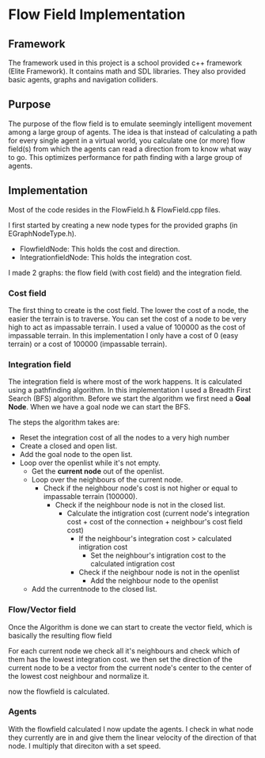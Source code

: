# Flow Field Implementation

## Framework
The framework used in this project is a school provided c++ framework (Elite Framework).
It contains math and SDL libraries. They also provided basic agents, graphs and navigation colliders.

## Purpose
The purpose of the flow field is to emulate seemingly intelligent movement among a large group of agents.
The idea is that instead of calculating a path for every single agent in a virtual world, you calculate one (or more) flow field(s)
from which the agents can read a direction from to know what way to go.
This optimizes performance for path finding with a large group of agents.

## Implementation
Most of the code resides in the FlowField.h & FlowField.cpp files.

I first started by creating a new node types for the provided graphs (in EGraphNodeType.h).
  * FlowfieldNode: This holds the cost and direction.
  * IntegrationfieldNode: This holds the integration cost.

I made 2 graphs: the flow field (with cost field) and the integration field.

### Cost field
The first thing to create is the cost field. The lower the cost of a node, the easier the terrain is to traverse.
You can set the cost of a node to be very high to act as impassable terrain. I used a value of 100000 as the cost of impassable terrain.
In this implementation I only have a cost of 0 (easy terrain) or a cost of 100000 (impassable terrain).

### Integration field
The integration field is where most of the work happens. It is calculated using a pathfinding algorithm.
In this implementation I used a Breadth First Search (BFS) algorithm. 
Before we start the algorithm we first need a **Goal Node**. When we have a goal node we can start the BFS.

The steps the algorithm takes are:
  * Reset the integration cost of all the nodes to a very high number
  * Create a closed and open list.
  * Add the goal node to the open list.
  * Loop over the openlist while it's not empty.
     * Get the **current node** out of the openlist.
     * Loop over the neighbours of the current node.
        * Check if the neighbour node's cost is not higher or equal to impassable terrain (100000).
            * Check if the neighbour node is not in the closed list.
                * Calculate the intigration cost (current node's integration cost + cost of the connection + neighbour's cost field cost)
                     * If the neighbour's integration cost > calculated intigration cost
                        * Set the neighbour's intigration cost to the calculated intigration cost
                     * Check if the neighbour node is not in the openlist
                        * Add the neighbour node to the openlist
     * Add the currentnode to the closed list.

### Flow/Vector field
Once the Algorithm is done we can start to create the vector field, which is basically the resulting flow field

For each current node we check all it's neighbours and check which of them has the lowest integration cost.
we then set the direction of the current node to be a vector from the current node's center to the center of the lowest cost neighbour and normalize it.

now the flowfield is calculated.

### Agents
With the flowfield calculated I now update the agents. I check in what node they currently are in and give them the linear velocity of the direction of that node.
I multiply that direciton with a set speed.

